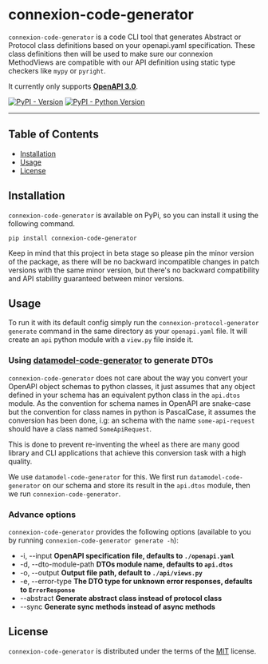 # connexion-code-generator

`connexion-code-generator` is a code CLI tool that generates Abstract or Protocol class definitions
based on your openapi.yaml specification. These class definitions then will be used to make sure our
connexion MethodViews are compatible with our API definition using static type checkers like `mypy` or `pyright`.

It currently only supports [**OpenAPI 3.0**](https://swagger.io/specification/v3/).

[![PyPI - Version](https://img.shields.io/pypi/v/connexion-code-generator.svg)](https://pypi.org/project/connexion-code-generator)
[![PyPI - Python Version](https://img.shields.io/pypi/pyversions/connexion-code-generator.svg)](https://pypi.org/project/connexion-code-generator)

-----

## Table of Contents

- [Installation](#installation)
- [Usage](#usage)
- [License](#license)

## Installation

`connexion-code-generator` is available on PyPi, so you can install it using the following command.

```console
pip install connexion-code-generator
```

Keep in mind that this project in beta stage so please pin the minor version of the package,
as there will be no backward incompatible changes in patch versions with the same minor version,
but there's no backward compatibility and API stability guaranteed between minor versions.

## Usage

To run it with its default config simply run the `connexion-protocol-generator generate` command
in the same directory as your `openapi.yaml` file. It will create an `api` python module with a
`view.py` file inside it.

### Using [datamodel-code-generator](https://github.com/koxudaxi/datamodel-code-generator) to generate DTOs

`connexion-code-generator` does not care about the way you convert your OpenAPI object schemas to python
classes, it just assumes that any object defined in your schema has an equivalent python class in the
`api.dtos` module. As the convention for schema names in OpenAPI are snake-case but the convention for
class names in python is PascalCase, it assumes the conversion has been done, i.g: an schema with the name
`some-api-request` should have a class named `SomeApiRequest`.

This is done to prevent re-inventing the wheel as there are many good library and CLI applications that
achieve this conversion task with a high quality.

We use `datamodel-code-generator` for this. We first run `datamodel-code-generator` on our schema and store its
result in the `api.dtos` module, then we run `connexion-code-generator`.

### Advance options

`connexion-code-generator` provides the following options (available to you by running `connexion-code-generator generate -h`):

- -i, --input **OpenAPI specification file, defaults to `./openapi.yaml`**
- -d, --dto-module-path **DTOs module name, defaults to `api.dtos`**
- -o, --output **Output file path, default to `./api/views.py`**
- -e, --error-type **The DTO type for unknown error responses, defaults to `ErrorResponse`**
- --abstract **Generate abstract class instead of protocol class**
- --sync **Generate sync methods instead of async methods**

## License

`connexion-code-generator` is distributed under the terms of the [MIT](https://spdx.org/licenses/MIT.html) license.
